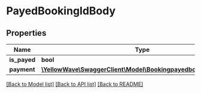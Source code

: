 # PayedBookingIdBody

## Properties
Name | Type | Description | Notes
------------ | ------------- | ------------- | -------------
**is_payed** | **bool** |  | [optional] 
**payment** | [**\YellowWave\SwaggerClient\Model\BookingpayedbookingIdPayment**](BookingpayedbookingIdPayment.md) |  | [optional] 

[[Back to Model list]](../../README.md#documentation-for-models) [[Back to API list]](../../README.md#documentation-for-api-endpoints) [[Back to README]](../../README.md)

